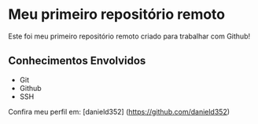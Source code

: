 # Meu primeiro repositório remoto

Este foi meu primeiro repositório remoto criado para trabalhar com Github!

## Conhecimentos Envolvidos

- Git
- Github
- SSH

Confira meu perfil em: [danield352] (https://github.com/danield352)
